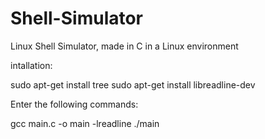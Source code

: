 # Shell-Simulator
Linux Shell Simulator, made in C in a Linux environment


intallation:

sudo apt-get install tree
sudo apt-get install libreadline-dev


Enter the following commands:

gcc main.c -o main -lreadline
./main

